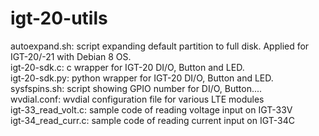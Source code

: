 # igt-20-utils
autoexpand.sh: script expanding default partition to full disk. Applied for IGT-20/-21 with Debian 8 OS.<br />
igt-20-sdk.c: c wrapper for IGT-20 DI/O, Button and LED. <br />
igt-20-sdk.py: python wrapper for IGT-20 DI/O, Button and LED. <br />
sysfspins.sh: script showing GPIO number for DI/O, Button.... <br />
wvdial.conf: wvdial configuration file for various LTE modules <br />
igt-33_read_volt.c: sample code of reading voltage input on IGT-33V <br />
igt-34_read_curr.c: sample code of reading current input on IGT-34C <br />
